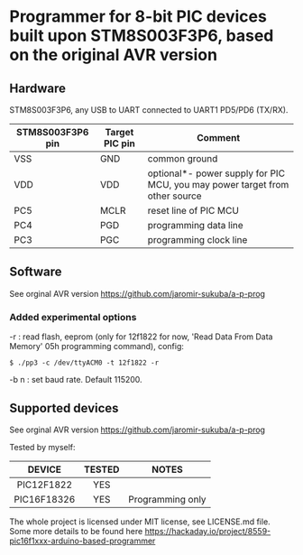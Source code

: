 # Programmer for 8-bit PIC devices built upon STM8S003F3P6, based on the original AVR version

## Hardware

STM8S003F3P6, any USB to UART connected to UART1 PD5/PD6 (TX/RX).

| STM8S003F3P6 pin | Target PIC pin | Comment                                                                     |
|------------------|----------------|-----------------------------------------------------------------------------|
| VSS              | GND            | common ground                                                               |
| VDD              | VDD            | optional*- power supply for PIC MCU, you may power target from other source |
| PC5              | MCLR           | reset line of PIC MCU                                                       |
| PC4              | PGD            | programming data line                                                       |
| PC3              | PGC            | programming clock line                                                      |

## Software

See orginal AVR version https://github.com/jaromir-sukuba/a-p-prog

### Added experimental options

-r : read flash, eeprom (only for 12f1822 for now, 'Read Data From Data Memory' 05h programming command), config:

`$ ./pp3 -c /dev/ttyACM0 -t 12f1822 -r`

-b n : set baud rate. Default 115200.


## Supported devices

See orginal AVR version https://github.com/jaromir-sukuba/a-p-prog

Tested by myself:

**DEVICE**|**TESTED**|**NOTES**
:-----:|:-----:|:-----:
PIC12F1822|YES|
PIC16F18326|YES|Programming only

The whole project is licensed under MIT license, see LICENSE.md file.
Some more details to be found here https://hackaday.io/project/8559-pic16f1xxx-arduino-based-programmer
